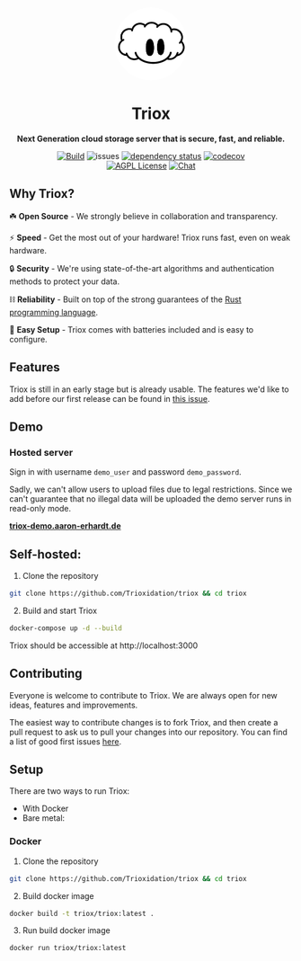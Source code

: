 <div align="center">
<img width="130px" style="border-radius: 100px" alt="Triox logo" src="./docs/assets/logo.svg" />
  <h1>Triox</h1>
  <p>
    <strong>
		Next Generation cloud storage server that is secure, fast, and reliable.
	</strong>
  </p>

[![Build](https://github.com/Trioxidation/Triox/actions/workflows/rust.yml/badge.svg)](https://github.com/Trioxidation/Triox/actions/workflows/rust.yml)
![issues](https://img.shields.io/github/issues/Trioxidation/Triox?style=flat-square)
[![dependency status](https://deps.rs/repo/github/Trioxidation/Triox/status.svg)](https://deps.rs/repo/github/Trioxidation/Triox)
[![codecov](https://codecov.io/gh/Trioxidation/Triox/branch/master/graph/badge.svg?style=flat-square)](https://codecov.io/gh/Trioxidation/Triox)
<br />
[![AGPL License](https://img.shields.io/badge/license-AGPL-blue.svg?style=flat-square)](http://www.gnu.org/licenses/agpl-3.0)
[![Chat](https://img.shields.io/badge/matrix-+triox:matrix.org-purple?style=flat-square)](https://matrix.to/#/+triox:matrix.org)

</div>

## Why Triox?

☘️ **Open Source** - We strongly believe in collaboration and
transparency.

⚡ **Speed** - Get the most out of your hardware! Triox runs fast, even
on weak hardware.

🔒 **Security** - We're using state-of-the-art algorithms and
authentication methods to protect your data.

⛓️ **Reliability** - Built on top of the strong guarantees of the [Rust
programming language](https://rust-lang.org).

🛫 **Easy Setup** - Triox comes with batteries included and is easy to
configure.

## Features

Triox is still in an early stage but is already usable. The features
we'd like to add before our first release can be found in [this
issue](https://github.com/Trioxidation/Triox/issues/17).

## Demo

### Hosted server

Sign in with username `demo_user` and password `demo_password`.

Sadly, we can't allow users to upload files due to legal restrictions.
Since we can't guarantee that no illegal data will be uploaded the demo
server runs in read-only mode.

**[triox-demo.aaron-erhardt.de](https://triox-demo.aaron-erhardt.de)**

## Self-hosted:

1. Clone the repository

```bash
git clone https://github.com/Trioxidation/triox && cd triox
```

2. Build and start Triox

```bash
docker-compose up -d --build
```

Triox should be accessible at http://localhost:3000

## Contributing

Everyone is welcome to contribute to Triox. We are always open for new
ideas, features and improvements.

The easiest way to contribute changes is to fork Triox, and then create
a pull request to ask us to pull your changes into our repository. You
can find a list of good first issues
[here](https://github.com/Trioxidation/Triox/labels/good%20first%20issue).

## Setup

There are two ways to run Triox:

- With Docker
- Bare metal:

### Docker

1. Clone the repository

```bash
git clone https://github.com/Trioxidation/triox && cd triox
```

2. Build docker image

```bash 
docker build -t triox/triox:latest .
```

3. Run build docker image

```bash
docker run triox/triox:latest
```
